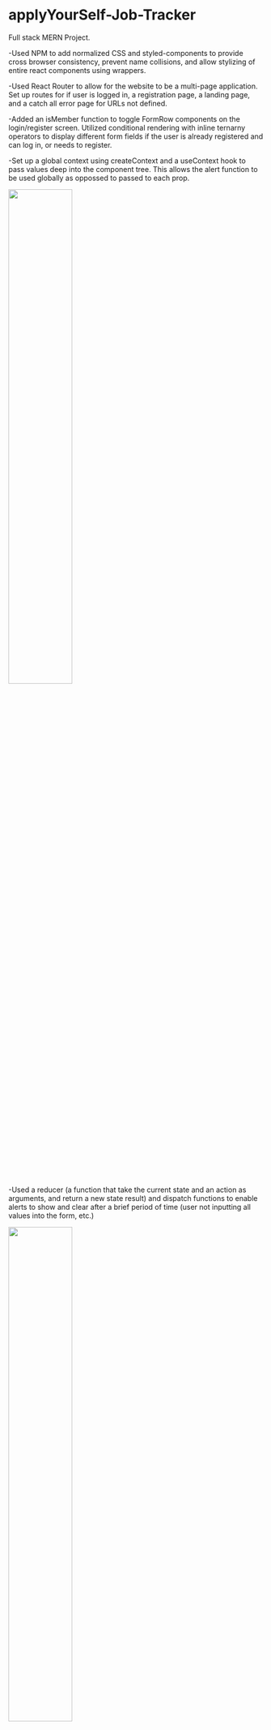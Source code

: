 # applyYourSelf-Job-Tracker
Full stack MERN Project.

-Used NPM to add normalized CSS and styled-components to provide cross browser consistency, prevent name collisions, and allow stylizing of entire react components using wrappers.

-Used React Router to allow for the website to be a multi-page application.  Set up routes for if user is logged in, a registration page, a landing page, and a catch all error page for URLs not defined.

-Added an isMember function to toggle FormRow components on the login/register screen. Utilized conditional rendering with inline ternarny operators to display different form fields if the user is already registered and can log in, or needs to register.

-Set up a global context using createContext and a useContext hook to pass values deep into the component tree.  This allows the alert function to be used globally as oppossed to passed to each prop.



<img src="https://user-images.githubusercontent.com/91037796/171723508-c90523fd-f41f-4338-a6f5-f372adc5fc66.png" width=50% height=50%>


-Used a reducer (a function that take the current state and an action as arguments, and return a new state result) and dispatch functions to enable alerts to show and clear after a brief period of time (user not inputting all values into the form, etc.)


<img src="https://user-images.githubusercontent.com/91037796/171750486-4053e32c-028b-4690-9281-7f4e01e18475.png" width=50% height=50%>

-Used Postman to test express routes for user authentication:

<img src="https://user-images.githubusercontent.com/91037796/178851283-ce8a3bf0-369d-4a4a-bcf8-a67d72c42ba8.png" width=50% height=50%>




-Created a user model to with Mongoose schema for use with MongoDB.  Used a validator package from npm to validate the email.

<img src="https://user-images.githubusercontent.com/91037796/178848537-40aae12d-bdfa-48e5-9989-2e555298968b.png" width=50% height=50%>

-MongoDB dummy values:

<img src="https://user-images.githubusercontent.com/91037796/178851418-406245e6-dbe9-49aa-8cb0-4470243310ad.png" width=50% height=50%>

-Used npm to install packages such as express-async-errors  to avoid numerous try/catch statements for controllers, and http-status-codes to prevent hard coding of status codes.

